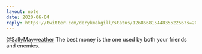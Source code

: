 ```yaml
---
layout: note
date: 2020-06-04
reply: https://twitter.com/derykmakgill/status/1268668154483552256?s=20
---
```


[@SallyMayweather](https://twitter.com/SallyMayweather) The best money is the one used by both your friends and enemies.

